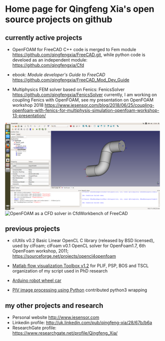 # Home page for Qingfeng Xia's open source projects on github

## currently active projects
- OpenFOAM for FreeCAD
         C++ code is merged to Fem module <https://github.com/qingfengxia/FreeCAD.git>, 
         while python code is develoed as an independent module: <https://github.com/qingfengxia/Cfd>


- ebook: *Module developer's Guide to FreeCAD* <https://github.com/qingfengxia/FreeCAD_Mod_Dev_Guide>

- Multiphysics FEM solver based on Fenics: FenicsSolver
          <https://github.com/qingfengxia/FenicsSolver>
          currently, I am working on coupling Fenics with OpenFOAM, 
          see  my presentation on OpenFOAM workshop 2018 <https://www.iesensor.com/blog/2018/06/25/coupling-openfoam-with-fenics-for-multiphysis-simulation-openfoam-workshop-13-presentation/>

![OpenFOAM as a CFD solver in CfdWorkbench of FreeCAD](https://github.com/qingfengxia/qingfengxia.github.io/blob/master/images/FreeCAD_CFDworkbench_screenshot.png)
![OpenFOAM as a CFD solver in CfdWorkbench of FreeCAD](http://www.iesensor.com/blog/wp-content/uploads/2018/05/FreeCAD_CFD_module_openfoam_now_working_with_WSL.png)

## previous projects

- clUtils v0.2			Basic Linear OpenCL C library (released by BSD licensed), used by clFoam;
  clFoam v0.1       		OpenCL solver for OpenFoam1.7,   6th OpenFoam workshop, 2011;
                             	<https://sourceforge.net/projects/opencl4openfoam>
- 	[Matlab flow visualization Toolbox v1.2](https://sourceforge.net/projects/flowviz/) for PLIF, PSP, BOS and TSCL 
        organization of my script used in PhD research

-	[Arduino robot wheel car](https://github.com/qingfengxia/arduinorobotcar) 
-	[PIV image processing using Python](https://github.com/qingfengxia/openpiv-python) contributed python3 wrapping


## my other projects and research 

+ Personal website <http://www.iesensor.com>
+ Linkedin profile:   <http://uk.linkedin.com/pub/qingfeng-xia/28/67b/b6a>
+ ResearchGate profile: <https://www.researchgate.net/profile/Qingfeng_Xia/>
